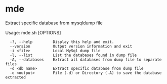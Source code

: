 # mde
Extract specific database from mysqldump file

Usage: mde.sh [OPTIONS]
```
  -?, --help         Display this help and exit.
  --version          Output version information and exit
  -i <file>          Local MySql dump file
  -l, --list         List the databases found in dump file
  -A, --databases    Extract all databases from dump file to separate files
  -d <db name>       Extract specific database from dump file
  -o <output>        File (-d) or Directory (-A) to save the database extracted
```